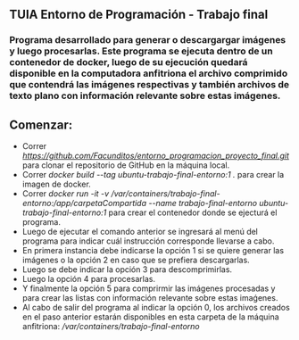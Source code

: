 ## TUIA Entorno de Programación - Trabajo final
### Programa desarrollado para generar o descargargar imágenes y luego procesarlas. Este programa se ejecuta dentro de un contenedor de docker, luego de su ejecución quedará disponible en la computadora anfitriona el archivo comprimido que contendrá las imágenes respectivas y también archivos de texto plano con información relevante sobre estas imágenes.   
## Comenzar:
- Correr *https://github.com/Facunditos/entorno_programacion_proyecto_final.git* para clonar el repositorio de GitHub en la máquina local.
- Correr *docker build --tag ubuntu-trabajo-final-entorno:1 .* para crear la imagen de docker.
- Correr *docker run -it -v /var/containers/trabajo-final-entorno:/app/carpetaCompartida --name trabajo-final-entorno ubuntu-trabajo-final-entorno:1* para crear el contenedor donde se ejecturá el programa.
- Luego de ejecutar el comando anterior se ingresará al menú del programa para indicar cuál instrucción corresponde llevarse a cabo. 
- En primera instancia debe indicarse la opción 1 si se quiere generar las imágenes o la opción 2 en caso que se prefiera descargarlas.
- Luego se debe indicar la opción 3 para descomprimirlas.
- Luego la opción 4 para procesarlas.
- Y finalmente la opción 5 para comprirmir las imágenes procesadas y para crear las listas con información relevante sobre estas imaǵenes.
- Al cabo de salir del programa al indicar la opción 0, los archivos creados en el paso anterior estarán disponibles en esta carpeta de la máquina anfitriona: */var/containers/trabajo-final-entorno*
